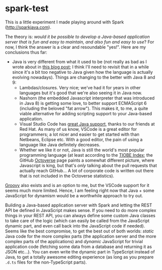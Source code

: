 # spark-test

This is a little experiment I made playing around with Spark (http://sparkjava.com).

The theory is: _would it be possible to develop a Java-based application server that is fun and easy to maintain, and also fun and easy to use_? For now, I think the answer is a clear and resoundable "yes!". Here are my conclusions thus far:

- Java is very different from what it used to be (not really as bad as I wrote about in [this blog post](http://perlun.eu.org/en/2017/04/03/my-three-favourite-programming-languages); I think I'll need to revisit that in a while since it's a bit too negative to Java given how the language is actually evolving nowadays). Things are changing to the better with Java 8 and 9:
  - Lambdas/closures. Very nice; we've had it for years in other languages but it's good that we're also seeing it in Java now.
  - Nashorn (the embedded Javascript interpreter that was introduced in Java 8) is getting some love, to better support ECMAScript 6 (including the beloved "fat arrow"). This makes it, to me, a quite viable alternative for adding scripting support to your Java-based application.
  - Visual Studio Code has [great Java support](https://github.com/redhat-developer/vscode-java), thanks to our friends at Red Hat. As many of us know, VSCode is a great editor for programmers; a lot nicer and easier to get started with than Netbeans, Eclipse etc. With a good editor, the pain of using a language like Java definitely decreases.
  - Whether we like it or not, Java is still the world's most popular programming language (at least according to the [TIOBE Index](https://www.tiobe.com/tiobe-index/); the GitHub [Octoverse](https://octoverse.github.com/) page paints a somewhat different picture, where Javascript is king, but that's _only_ talking about the pull requests that actually reach GitHub... A lot of corporate code is written out there that is not included in the Octoverse statistics).

[Groovy](http://groovy-lang.org/) also exists and is an option to me, but the VSCode support for it seems much more limited. Hence, I am feeling right now that Java + some JavaScript for dynamism would be a worthwhile approach to try out.

Building a Java-based application server with Spark and letting the REST API be defined in JavaScript makes sense. If you need to do more complex things in your REST API, you can always define some custom Java classes to take care of the logic (which can easily be called from the JavaScript dynamic part, and even call back into the JavaScript code if needed). Seems like the best compromise, to get the best out of both worlds: _static_ Java code for the more complex parts (the application server and the more complex parts of the applications) and _dynamic_ JavaScript for trivial application code (fetching some data from a database and returning it as JSON etc...). You can even write the dynamic part in TypeScript instead of Java, to get a totally awesome editing experience (as long as you prepare `.d.ts` files for the non-TypeScript parts).

